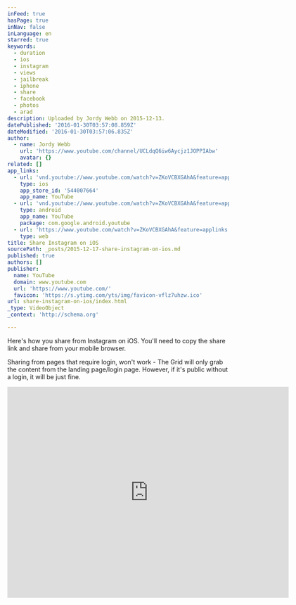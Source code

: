 ```yaml
---
inFeed: true
hasPage: true
inNav: false
inLanguage: en
starred: true
keywords:
  - duration
  - ios
  - instagram
  - views
  - jailbreak
  - iphone
  - share
  - facebook
  - photos
  - arad
description: Uploaded by Jordy Webb on 2015-12-13.
datePublished: '2016-01-30T03:57:08.859Z'
dateModified: '2016-01-30T03:57:06.835Z'
author:
  - name: Jordy Webb
    url: 'https://www.youtube.com/channel/UCLdqQ6iw6Aycjz1JOPPIAbw'
    avatar: {}
related: []
app_links:
  - url: 'vnd.youtube://www.youtube.com/watch?v=ZKoVCBXGAhA&feature=applinks'
    type: ios
    app_store_id: '544007664'
    app_name: YouTube
  - url: 'vnd.youtube://www.youtube.com/watch?v=ZKoVCBXGAhA&feature=applinks'
    type: android
    app_name: YouTube
    package: com.google.android.youtube
  - url: 'https://www.youtube.com/watch?v=ZKoVCBXGAhA&feature=applinks'
    type: web
title: Share Instagram on iOS
sourcePath: _posts/2015-12-17-share-instagram-on-ios.md
published: true
authors: []
publisher:
  name: YouTube
  domain: www.youtube.com
  url: 'https://www.youtube.com/'
  favicon: 'https://s.ytimg.com/yts/img/favicon-vflz7uhzw.ico'
url: share-instagram-on-ios/index.html
_type: VideoObject
_context: 'http://schema.org'

---
```

Here's how you share from Instagram on iOS. You'll need to copy the share link and share from your mobile browser.

Sharing from pages that require login, won't work - The Grid will only grab the content from the landing page/login page. However, if it's public without a login, it will be just fine.

<iframe src="https://cdn.embedly.com/widgets/media.html?src=https%3A%2F%2Fwww.youtube.com%2Fembed%2FZKoVCBXGAhA%3Ffeature%3Doembed&amp;url=https%3A%2F%2Fwww.youtube.com%2Fwatch%3Fv%3DZKoVCBXGAhA&amp;image=https%3A%2F%2Fi.ytimg.com%2Fvi%2FZKoVCBXGAhA%2Fhqdefault.jpg&amp;key=b7d04c9b404c499eba89ee7072e1c4f7&amp;type=text%2Fhtml&amp;schema=youtube" width="640" height="480" scrolling="no" frameborder="0" allowfullscreen="allowfullscreen" style=""></iframe>
